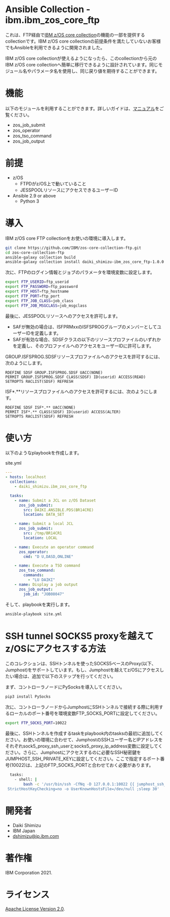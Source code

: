 Ansible Collection - ibm.ibm_zos_core_ftp
=========================================

これは、FTP経由で[IBM z/OS core collection](https://galaxy.ansible.com/ibm/ibm_zos_core)の機能の一部を提供するcollectionです。IBM z/OS core collectionの前提条件を満たしていないお客様でもAnsibleを利用できるように開発されました。


IBM z/OS core collectionが使えるようになったら、このcollectionから元のIBM z/OS core collectionへ簡単に移行できるように設計されています。同じモジュール名やパラメータ名を使用し、同じ戻り値を期待することができます。


機能
========

以下のモジュールを利用することができます。詳しいガイドは、[マニュアル](https://ibm.github.io/z_ansible_collections_doc/ibm_zos_core/docs/source/modules.html)をご覧ください。


* zos_job_submit
* zos_operator
* zos_tso_command
* zos_job_output


前提
===========

* z/OS
  * FTPDがz/OS上で動いていること
  * JESSPOOLリソースにアクセスできるユーザーID
* Ansible 2.9 or above
  * Python 3


導入
============

IBM z/OS core FTP collectionをお使いの環境に導入します。


```bash
git clone https://github.com/IBM/zos-core-collection-ftp.git
cd zos-core-collection-ftp
ansible-galaxy collection build
ansible-galaxy collection install daiki_shimizu-ibm_zos_core_ftp-1.0.0.tar.gz
```

次に、FTPのログイン情報とジョブのパラメータを環境変数に設定します。


```bash
export FTP_USERID=ftp_userid
export FTP_PASSWORD=ftp_password
export FTP_HOST=ftp_hostname
export FTP_PORT=ftp_port
export FTP_JOB_CLASS=job_class
export FTP_JOB_MSGCLASS=job_msgclass
```


最後に、JESSPOOLリソースへのアクセスを許可します。

* SAFが無効の場合は、ISFPRMxxのISFSPROGグループのメンバーとしてユーザーIDを定義します。
* SAFが有効な場合、SDSFクラスの以下のリソースプロファイルのいずれかを定義し、そのプロファイルへのアクセスをユーザーIDに許可します。


GROUP.ISFSPROG.SDSFリソースプロファイルへのアクセスを許可するには、次のようにします。


```
RDEFINE SDSF GROUP.ISFSPROG.SDSF UACC(NONE)
PERMIT GROUP.ISFSPROG.SDSF CLASS(SDSF) ID(userid) ACCESS(READ)
SETROPTS RACLIST(SDSF) REFRESH
```


ISF\*.\*\*リソースプロファイルへのアクセスを許可するには、次のようにします。


```
RDEFINE SDSF ISF*.** UACC(NONE)
PERMIT ISF*.** CLASS(SDSF) ID(userid) ACCESS(ALTER)
SETROPTS RACLIST(SDSF) REFRESH
```


使い方
=====

以下のようなplaybookを作成します。


site.yml
```yml
---
- hosts: localhost
  collections: 
    - daiki_shimizu.ibm_zos_core_ftp

  tasks:
    - name: Submit a JCL on z/OS Dataset
      zos_job_submit:
        src: DAIKI.ANSIBLE.PDS(BR14CRE)
        location: DATA_SET

    - name: Submit a local JCL
      zos_job_submit:
        src: /tmp/BR14CR1
        location: LOCAL

    - name: Execute an operator command
      zos_operator:
        cmd: "D U,DASD,ONLINE"

    - name: Execute a TSO command
      zos_tso_command:
        commands:
          - "LU DAIKI"
    - name: Display a job output
      zos_job_output:
        job_id: "JOB08047"

```


そして、playbookを実行します。


```bash
ansible-playbook site.yml
```


SSH tunnel SOCKS5 proxyを越えてz/OSにアクセスする方法
====================================================

このコレクションは、SSHトンネルを使ったSOCKS5ベースのProxy(以下、Jumphost)をサポートしています。もし、Jumphostを越えてz/OSにアクセスしたい場合は、追加で以下のステップを行ってください。


まず、コントローラノードにPySocksを導入してください。


```bash
pip3 install PySocks
```


次に、コントローラノードからJumphostにSSHトンネルで接続する際に利用するローカルのポート番号を環境変数FTP_SOCKS_PORTに設定してください。


```bash
export FTP_SOCKS_PORT=10022
```


最後に、SSHトンネルを作成するtaskをplaybook内のtasksの最初に追加してください。お使いの環境に合わせて、JumphostのSSHユーザー名とIPアドレスをそれぞれsock5_proxy_ssh_userとsocks5_proxy_ip_address変数に設定してください。さらに、Jumphostにアクセスするのに必要なSSH秘密鍵をJUMPHOST_SSH_PRIVATE_KEYに設定してください。ここで指定するポート番号(10022)は、上記のFTP_SOCKS_PORTと合わせておく必要があります。


```bash
  tasks:
    - shell: |
        bash -c '/usr/bin/ssh -CfNq -D 127.0.0.1:10022 {{ jumphost_ssh_user }}@{{ jumphost_ip_address }} -i $JUMPHOST_SSH_PRIVATE_KEY -o
 StrictHostKeyChecking=no -o UserKnownHostsFile=/dev/null ;sleep 30'
```



開発者
======

* Daiki Shimizu
* IBM Japan
* dshimizu@jp.ibm.com


著作権
=========

IBM Corporation 2021.


ライセンス
=======

[Apache License Version 2.0](http://www.apache.org/licenses/LICENSE-2.0).
